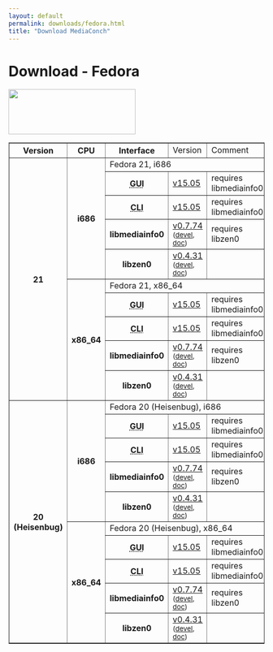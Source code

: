 ```yaml
---
layout: default
permalink: downloads/fedora.html
title: "Download MediaConch"
---
```

# Download - Fedora

<img src="/MediaConch/images/Fedora.png" width="250" height="89"><br/>

<table border="1">
<tr class="table-header">
    <th>Version</th>
    <th>CPU</th>
    <th>Interface</th>
    <td>Version</td>
    <td>Comment</td>
</tr>
<tr>
    <th rowspan="10">21</th>
    <th rowspan="5">i686</th>
    <td class="table-OS" colspan="3" id="21.i686">Fedora 21, i686</td>
</tr>
<tr>
    <th><abbr title="Graphical User Interface">GUI</abbr></th>
    <td><a href="/download/binary/mediaconch-gui/15.05/mediaconch-gui-15.05-1.i686.Fedora_21.rpm">v15.05</a></td>
    <td>requires libmediainfo0</td>
</tr>
<tr>
    <th><abbr title="Command Line Interface">CLI</abbr></th>
    <td><a href="/download/binary/mediaconch/15.05/mediaconch-15.05-1.i686.Fedora_21.rpm">v15.05</a></td>
    <td>requires libmediainfo0</td>
</tr>
<tr>
    <th>libmediainfo0</th>
    <td><a href="/download/binary/libmediainfo0/0.7.74/libmediainfo0-0.7.74-1.i686.Fedora_21.rpm">v0.7.74</a><small> (<a href="/download/binary/libmediainfo0/0.7.74/libmediainfo-devel-0.7.74-1.i686.Fedora_21.rpm">devel</a>, <a href="/download/binary/libmediainfo0/0.7.74/libmediainfo-doc-0.7.74-1.i686.Fedora_21.rpm">doc</a>)</small></td>
    <td>requires libzen0</td>
</tr>
<tr>
    <th>libzen0</th>
    <td><a href="/download/binary/libzen0/0.4.31/libzen0-0.4.31-1.i686.Fedora_21.rpm">v0.4.31</a><small> (<a href="/download/binary/libzen0/0.4.31/libzen-devel-0.4.31-1.i686.Fedora_21.rpm">devel</a>, <a href="/download/binary/libzen0/0.4.31/libzen-doc-0.4.31-1.i686.Fedora_21.rpm">doc</a>)</small></td>
    <td>&nbsp;</td>
</tr>
<tr>
    <th rowspan="5">x86_64</th>
    <td class="table-OS" colspan="3" id="21.x86_64">Fedora 21, x86_64</td>
</tr>
<tr>
    <th><abbr title="Graphical User Interface">GUI</abbr></th>
    <td><a href="/download/binary/mediaconch-gui/15.05/mediaconch-gui-15.05-1.x86_64.Fedora_21.rpm">v15.05</a></td>
    <td>requires libmediainfo0</td>
</tr>
<tr>
    <th><abbr title="Command Line Interface">CLI</abbr></th>
    <td><a href="/download/binary/mediaconch/15.05/mediaconch-15.05-1.x86_64.Fedora_21.rpm">v15.05</a></td>
    <td>requires libmediainfo0</td>
</tr>
<tr>
    <th>libmediainfo0</th>
    <td><a href="/download/binary/libmediainfo0/0.7.74/libmediainfo0-0.7.74-1.x86_64.Fedora_21.rpm">v0.7.74</a><small> (<a href="/download/binary/libmediainfo0/0.7.74/libmediainfo-devel-0.7.74-1.x86_64.Fedora_21.rpm">devel</a>, <a href="/download/binary/libmediainfo0/0.7.74/libmediainfo-doc-0.7.74-1.x86_64.Fedora_21.rpm">doc</a>)</small></td>
    <td>requires libzen0</td>
</tr>
<tr>
    <th>libzen0</th>
    <td><a href="/download/binary/libzen0/0.4.31/libzen0-0.4.31-1.x86_64.Fedora_21.rpm">v0.4.31</a><small> (<a href="/download/binary/libzen0/0.4.31/libzen-devel-0.4.31-1.x86_64.Fedora_21.rpm">devel</a>, <a href="/download/binary/libzen0/0.4.31/libzen-doc-0.4.31-1.x86_64.Fedora_21.rpm">doc</a>)</small></td>
    <td>&nbsp;</td>
</tr>
<tr>
    <th rowspan="10">20<br/>(Heisenbug)</th>
    <th rowspan="5">i686</th>
    <td class="table-OS" colspan="3" id="11.i686">Fedora 20 (Heisenbug), i686</td>
</tr>
<tr>
    <th><abbr title="Graphical User Interface">GUI</abbr></th>
    <td><a href="/download/binary/mediaconch-gui/15.05/mediaconch-gui-15.05-1.i686.Fedora_20.rpm">v15.05</a></td>
    <td>requires libmediainfo0</td>
</tr>
<tr>
    <th><abbr title="Command Line Interface">CLI</abbr></th>
    <td><a href="/download/binary/mediaconch/15.05/mediaconch-15.05-1.i686.Fedora_20.rpm">v15.05</a></td>
    <td>requires libmediainfo0</td>
</tr>
<tr>
    <th>libmediainfo0</th>
    <td><a href="/download/binary/libmediainfo0/0.7.74/libmediainfo0-0.7.74-1.i686.Fedora_20.rpm">v0.7.74</a><small> (<a href="/download/binary/libmediainfo0/0.7.74/libmediainfo-devel-0.7.74-1.i686.Fedora_20.rpm">devel</a>, <a href="/download/binary/libmediainfo0/0.7.74/libmediainfo-doc-0.7.74-1.i686.Fedora_20.rpm">doc</a>)</small></td>
    <td>requires libzen0</td>
</tr>
<tr>
    <th>libzen0</th>
    <td><a href="/download/binary/libzen0/0.4.31/libzen0-0.4.31-1.i686.Fedora_20.rpm">v0.4.31</a><small> (<a href="/download/binary/libzen0/0.4.31/libzen-devel-0.4.31-1.i686.Fedora_20.rpm">devel</a>, <a href="/download/binary/libzen0/0.4.31/libzen-doc-0.4.31-1.i686.Fedora_20.rpm">doc</a>)</small></td>
    <td>&nbsp;</td>
</tr>
<tr>
    <th rowspan="5">x86_64</th>
    <td class="table-OS" colspan="3" id="11.x86_64">Fedora 20 (Heisenbug), x86_64</td>
</tr>
<tr>
    <th><abbr title="Graphical User Interface">GUI</abbr></th>
    <td><a href="/download/binary/mediaconch-gui/15.05/mediaconch-gui-15.05-1.x86_64.Fedora_20.rpm">v15.05</a></td>
    <td>requires libmediainfo0</td>
</tr>
<tr>
    <th><abbr title="Command Line Interface">CLI</abbr></th>
    <td><a href="/download/binary/mediaconch/15.05/mediaconch-15.05-1.x86_64.Fedora_20.rpm">v15.05</a></td>
    <td>requires libmediainfo0</td>
</tr>
<tr>
    <th>libmediainfo0</th>
    <td><a href="/download/binary/libmediainfo0/0.7.74/libmediainfo0-0.7.74-1.x86_64.Fedora_20.rpm">v0.7.74</a><small> (<a href="/download/binary/libmediainfo0/0.7.74/libmediainfo-devel-0.7.74-1.x86_64.Fedora_20.rpm">devel</a>, <a href="/download/binary/libmediainfo0/0.7.74/libmediainfo-doc-0.7.74-1.x86_64.Fedora_20.rpm">doc</a>)</small></td>
    <td>requires libzen0</td>
</tr>
<tr>
    <th>libzen0</th>
    <td><a href="/download/binary/libzen0/0.4.31/libzen0-0.4.31-1.x86_64.Fedora_20.rpm">v0.4.31</a><small> (<a href="/download/binary/libzen0/0.4.31/libzen-devel-0.4.31-1.x86_64.Fedora_20.rpm">devel</a>, <a href="/download/binary/libzen0/0.4.31/libzen-doc-0.4.31-1.x86_64.Fedora_20.rpm">doc</a>)</small></td>
    <td>&nbsp;</td>
</tr>
</table>
